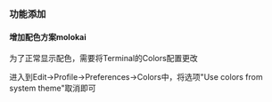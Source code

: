 ### 功能添加

#### 增加配色方案molokai
为了正常显示配色，需要将Terminal的Colors配置更改<p>
进入到Edit->Profile->Preferences->Colors中，将选项"Use colors from system theme"取消即可<p>
